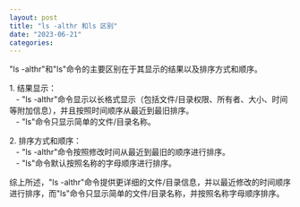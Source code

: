 ```yaml
---
layout: post
title: "ls -althr 和ls 区别"
date: "2023-06-21"
categories: 
---
```

<p>&quot;ls -althr&quot;和&quot;ls&quot;命令的主要区别在于其显示的结果以及排序方式和顺序。</p>
<p>1. 结果显示：<br />
&nbsp;&nbsp; - &quot;ls -althr&quot;命令显示以长格式显示（包括文件/目录权限、所有者、大小、时间等附加信息），并且按照时间顺序从最近到最旧排序。<br />
&nbsp;&nbsp; - &quot;ls&quot;命令只显示简单的文件/目录名称。</p>
<p>2. 排序方式和顺序：<br />
&nbsp;&nbsp; - &quot;ls -althr&quot;命令按照修改时间从最近到最旧的顺序进行排序。<br />
&nbsp;&nbsp; - &quot;ls&quot;命令默认按照名称的字母顺序进行排序。</p>
<p>综上所述，&quot;ls -althr&quot;命令提供更详细的文件/目录信息，并以最近修改的时间顺序进行排序，而&quot;ls&quot;命令只显示简单的文件/目录名称，并按照名称字母顺序排序。</p>
